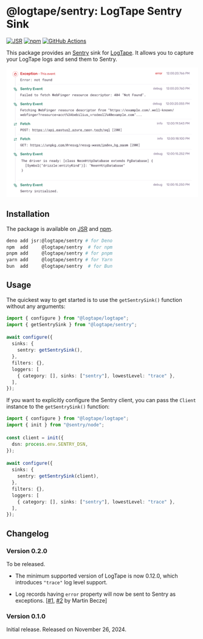 @logtape/sentry: LogTape Sentry Sink
====================================

[![JSR][JSR badge]][JSR]
[![npm][npm badge]][npm]
[![GitHub Actions][GitHub Actions badge]][GitHub Actions]

This package provides an [Sentry] sink for [LogTape]. It allows you to
capture your LogTape logs and send them to Sentry.

![LogTape messages show up in Sentry](./screenshot.png)

[JSR]: https://jsr.io/@logtape/sentry
[JSR badge]: https://jsr.io/badges/@logtape/sentry
[npm]: https://www.npmjs.com/package/@logtape/sentry
[npm badge]: https://img.shields.io/npm/v/@logtape/sentry?logo=npm
[GitHub Actions]: https://github.com/dahlia/logtape-sentry/actions/workflows/main.yaml
[GitHub Actions badge]: https://github.com/dahlia/logtape-sentry/actions/workflows/main.yaml/badge.svg
[Sentry]: https://sentry.io/
[LogTape]: https://logtape.org/


Installation
------------

The package is available on [JSR] and [npm].

~~~~ bash
deno add jsr:@logtape/sentry # for Deno
npm  add     @logtape/sentry  # for npm
pnpm add     @logtape/sentry # for pnpm
yarn add     @logtape/sentry # for Yarn
bun  add     @logtape/sentry  # for Bun
~~~~


Usage
-----

The quickest way to get started is to use the `getSentrySink()` function
without any arguments:

~~~~ typescript
import { configure } from "@logtape/logtape";
import { getSentrySink } from "@logtape/sentry";

await configure({
  sinks: {
    sentry: getSentrySink(),
  },
  filters: {},
  loggers: [
    { category: [], sinks: ["sentry"], lowestLevel: "trace" },
  ],
});
~~~~

If you want to explicitly configure the Sentry client, you can pass the
`Client` instance to the `getSentrySink()` function:

~~~~ typescript
import { configure } from "@logtape/logtape";
import { init } from "@sentry/node";

const client = init({
  dsn: process.env.SENTRY_DSN,
});

await configure({
  sinks: {
    sentry: getSentrySink(client),
  },
  filters: {},
  loggers: [
    { category: [], sinks: ["sentry"], lowestLevel: "trace" },
  ],
});
~~~~


Changelog
---------

### Version 0.2.0

To be released.

 -  The minimum supported version of LogTape is now 0.12.0, which introduces
    `"trace"` log level support.

 -  Log records having `error` property will now be sent to Sentry as
    exceptions.  [[#1], [#2] by Martin Becze]

[#1]: https://github.com/dahlia/logtape-sentry/issues/1
[#2]: https://github.com/dahlia/logtape-sentry/pull/2

### Version 0.1.0

Initial release.  Released on November 26, 2024.

